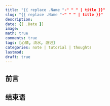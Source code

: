 ```yaml
---
title: "{{ replace .Name "-" " " | title }}"
slug: "{{ replace .Name "-" " " | title }}"
description: 
date: {{ .Date }}
image: 
math: true
comments: true
tags: [心情, 流水, 游记]
categories: note | tutorial | thoughts
lastmod: 
draft: true
---
```


## 前言

## 结束语